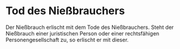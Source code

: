 # Tod des Nießbrauchers

Der Nießbrauch erlischt mit dem Tode des Nießbrauchers. Steht der Nießbrauch einer juristischen Person oder einer rechtsfähigen Personengesellschaft zu, so erlischt er mit dieser. 

